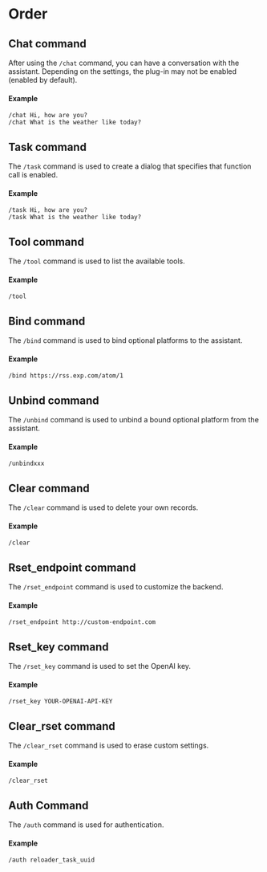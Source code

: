 # Order

## Chat command

After using the `/chat` command, you can have a conversation with the assistant. Depending on the settings, the plug-in may not be enabled (enabled by default).

#### Example

```
/chat Hi, how are you?
/chat What is the weather like today?
```

## Task command

The `/task` command is used to create a dialog that specifies that function call is enabled.

#### Example

```
/task Hi, how are you?
/task What is the weather like today?
```

## Tool command

The `/tool` command is used to list the available tools.

#### Example

```
/tool
```

## Bind command

The `/bind` command is used to bind optional platforms to the assistant.

#### Example

```
/bind https://rss.exp.com/atom/1
```

## Unbind command

The `/unbind` command is used to unbind a bound optional platform from the assistant.

#### Example

```
/unbindxxx
```

## Clear command

The `/clear` command is used to delete your own records.

#### Example

```
/clear
```

## Rset_endpoint command

The `/rset_endpoint` command is used to customize the backend.

#### Example

```
/rset_endpoint http://custom-endpoint.com
```

## Rset_key command

The `/rset_key` command is used to set the OpenAI key.

#### Example

```
/rset_key YOUR-OPENAI-API-KEY
```

## Clear_rset command

The `/clear_rset` command is used to erase custom settings.

#### Example

```
/clear_rset
```

## Auth Command

The `/auth` command is used for authentication.

#### Example

```
/auth reloader_task_uuid
```
